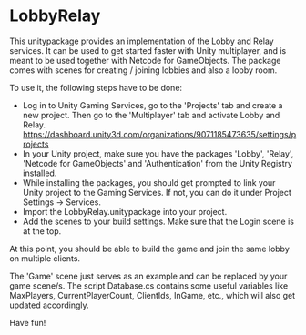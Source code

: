 # LobbyRelay
This unitypackage provides an implementation of the Lobby and Relay services. It can be used to get started faster with Unity multiplayer, and is meant to be used together with Netcode for GameObjects.
The package comes with scenes for creating / joining lobbies and also a lobby room.

To use it, the following steps have to be done:
- Log in to Unity Gaming Services, go to the 'Projects' tab and create a new project. Then go to the 'Multiplayer' tab and activate Lobby and Relay.  https://dashboard.unity3d.com/organizations/9071185473635/settings/projects
- In your Unity project, make sure you have the packages 'Lobby', 'Relay', 'Netcode for GameObjects' and 'Authentication' from the Unity Registry installed.
- While installing the packages, you should get prompted to link your Unity project to the Gaming Services. If not, you can do it under Project Settings -> Services.
- Import the LobbyRelay.unitypackage into your project.
- Add the scenes to your build settings. Make sure that the Login scene is at the top.

At this point, you should be able to build the game and join the same lobby on multiple clients.

The 'Game' scene just serves as an example and can be replaced by your game scene/s.
The script Database.cs contains some useful variables like MaxPlayers, CurrentPlayerCount, ClientIds, InGame, etc., which will also get updated accordingly.

Have fun!
